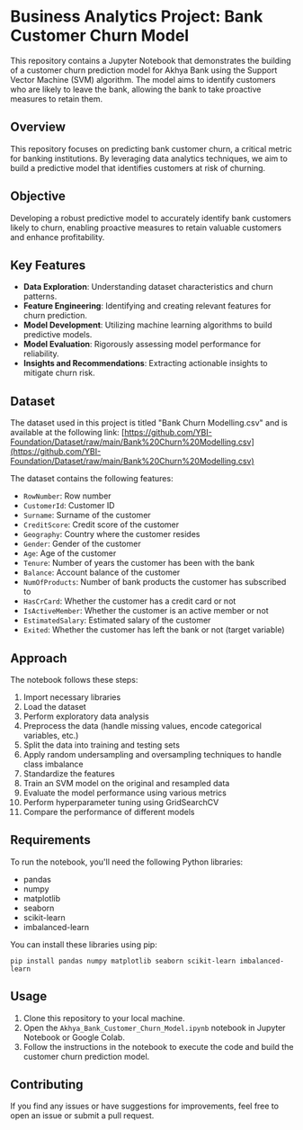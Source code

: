 # Business Analytics Project: Bank Customer Churn Model

This repository contains a Jupyter Notebook that demonstrates the building of a customer churn prediction model for Akhya Bank using the Support Vector Machine (SVM) algorithm. The model aims to identify customers who are likely to leave the bank, allowing the bank to take proactive measures to retain them.

## Overview
This repository focuses on predicting bank customer churn, a critical metric for banking institutions. By leveraging data analytics techniques, we aim to build a predictive model that identifies customers at risk of churning.

## Objective
Developing a robust predictive model to accurately identify bank customers likely to churn, enabling proactive measures to retain valuable customers and enhance profitability.

## Key Features
- **Data Exploration**: Understanding dataset characteristics and churn patterns.
- **Feature Engineering**: Identifying and creating relevant features for churn prediction.
- **Model Development**: Utilizing machine learning algorithms to build predictive models.
- **Model Evaluation**: Rigorously assessing model performance for reliability.
- **Insights and Recommendations**: Extracting actionable insights to mitigate churn risk.

## Dataset

The dataset used in this project is titled "Bank Churn Modelling.csv" and is available at the following link: [https://github.com/YBI-Foundation/Dataset/raw/main/Bank%20Churn%20Modelling.csv](https://github.com/YBI-Foundation/Dataset/raw/main/Bank%20Churn%20Modelling.csv)

The dataset contains the following features:

- `RowNumber`: Row number
- `CustomerId`: Customer ID
- `Surname`: Surname of the customer
- `CreditScore`: Credit score of the customer
- `Geography`: Country where the customer resides
- `Gender`: Gender of the customer
- `Age`: Age of the customer
- `Tenure`: Number of years the customer has been with the bank
- `Balance`: Account balance of the customer
- `NumOfProducts`: Number of bank products the customer has subscribed to
- `HasCrCard`: Whether the customer has a credit card or not
- `IsActiveMember`: Whether the customer is an active member or not
- `EstimatedSalary`: Estimated salary of the customer
- `Exited`: Whether the customer has left the bank or not (target variable)

## Approach

The notebook follows these steps:

1. Import necessary libraries
2. Load the dataset
3. Perform exploratory data analysis
4. Preprocess the data (handle missing values, encode categorical variables, etc.)
5. Split the data into training and testing sets
6. Apply random undersampling and oversampling techniques to handle class imbalance
7. Standardize the features
8. Train an SVM model on the original and resampled data
9. Evaluate the model performance using various metrics
10. Perform hyperparameter tuning using GridSearchCV
11. Compare the performance of different models

## Requirements

To run the notebook, you'll need the following Python libraries:

- pandas
- numpy
- matplotlib
- seaborn
- scikit-learn
- imbalanced-learn

You can install these libraries using pip:

```
pip install pandas numpy matplotlib seaborn scikit-learn imbalanced-learn
```

## Usage

1. Clone this repository to your local machine.
2. Open the `Akhya_Bank_Customer_Churn_Model.ipynb` notebook in Jupyter Notebook or Google Colab.
3. Follow the instructions in the notebook to execute the code and build the customer churn prediction model.

## Contributing

If you find any issues or have suggestions for improvements, feel free to open an issue or submit a pull request.
